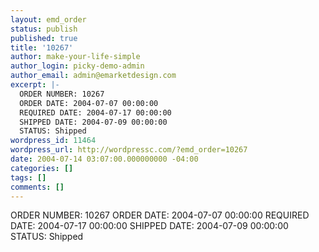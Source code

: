 ```yaml
---
layout: emd_order
status: publish
published: true
title: '10267'
author: make-your-life-simple
author_login: picky-demo-admin
author_email: admin@emarketdesign.com
excerpt: |-
  ORDER NUMBER: 10267
  ORDER DATE: 2004-07-07 00:00:00
  REQUIRED DATE: 2004-07-17 00:00:00
  SHIPPED DATE: 2004-07-09 00:00:00
  STATUS: Shipped
wordpress_id: 11464
wordpress_url: http://wordpressc.com/?emd_order=10267
date: 2004-07-14 03:07:00.000000000 -04:00
categories: []
tags: []
comments: []
---
```

ORDER NUMBER: 10267
ORDER DATE: 2004-07-07 00:00:00
REQUIRED DATE: 2004-07-17 00:00:00
SHIPPED DATE: 2004-07-09 00:00:00
STATUS: Shipped
